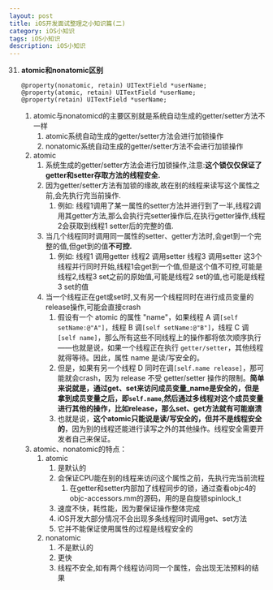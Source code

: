 ```yaml
---
layout: post
title: iOS开发面试整理之小知识篇(二)
category: iOS小知识
tags: iOS小知识
description: iOS小知识
---
```


31. **atomic和nonatomic区别**
    
    ```
    @property(nonatomic, retain) UITextField *userName;
    @property(atomic, retain) UITextField *userName;
    @property(retain) UITextField *userName;
    ```
    
    1. atomic与nonatomicd的主要区别就是系统自动生成的getter/setter方法不一样
        1. atomic系统自动生成的getter/setter方法会进行加锁操作
        2. nonatomic系统自动生成的getter/setter方法不会进行加锁操作
    2. atomic
        1. 系统生成的getter/setter方法会进行加锁操作,注意:**这个锁仅仅保证了getter和setter存取方法的线程安全.**
        2. 因为getter/setter方法有加锁的缘故,故在别的线程来读写这个属性之前,会先执行完当前操作.
            1. 例如: 线程1调用了某一属性的setter方法并进行到了一半,线程2调用其getter方法,那么会执行完setter操作后,在执行getter操作,线程2会获取到线程1 setter后的完整的值.
        3. 当几个线程同时调用同一属性的setter、getter方法时,会get到一个完整的值,但get到的值**不可控.**
            1. 例如: 线程1 调用getter 线程2 调用setter 线程3 调用setter 这3个线程并行同时开始,线程1会get到一个值,但是这个值不可控,可能是线程2,线程3 set之前的原始值,可能是线程2 set的值,也可能是线程3 set的值
        4. 当一个线程正在get或set时,又有另一个线程同时在进行成员变量的release操作,可能会直接crash
            1. 假设有一个 atomic 的属性 "name"，如果线程 A 调`[self setName:@"A"]`，线程 B 调`[self setName:@"B"]`，线程 C 调`[self name]`，那么所有这些不同线程上的操作都将依次顺序执行——也就是说，如果一个线程正在执行 `getter/setter`，其他线程就得等待。因此，属性 name 是读/写安全的。
            2. 但是，如果有另一个线程 D 同时在调`[self.name release]`，那可能就会crash，因为 release 不受 getter/setter 操作的限制。**简单来说就是，通过get、set来访问成员变量_name是安全的，但是拿到成员变量之后，即`self.name`,然后通过多线程对这个成员变量进行其他的操作，比如release，那么set、get方法就有可能崩溃**
            3. 也就是说，**这个atomic只能说是读/写安全的，但并不是线程安全的**，因为别的线程还能进行读写之外的其他操作。线程安全需要开发者自己来保证。
    3. atomic、nonatomic的特点：
        1. atomic
            1. 是默认的
            2. 会保证CPU能在别的线程来访问这个属性之前，先执行完当前流程
                1. 在getter和setter内部加了线程同步的锁，通过查看objc4的objc-accessors.mm的源码，用的是自旋锁spinlock_t
            3. 速度不快，耗性能，因为要保证操作整体完成
            4. iOS开发大部分情况不会出现多条线程同时调用get、set方法
            5. 它并不能保证使用属性的过程是线程安全的
        2. nonatomic
            1. 不是默认的
            2. 更快
            3. 线程不安全,如有两个线程访问同一个属性，会出现无法预料的结果
            


